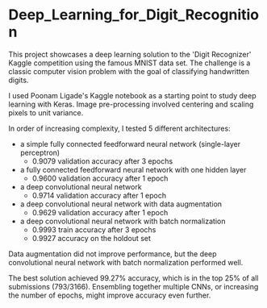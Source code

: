 # Deep_Learning_for_Digit_Recognition

This project showcases a deep learning solution to the 'Digit Recognizer' Kaggle competition using the famous MNIST data set. The challenge is a classic computer vision problem with the goal of classifying handwritten digits.

I used Poonam Ligade's Kaggle notebook as a starting point to study deep learning with Keras. Image pre-processing involved centering and scaling pixels to unit variance.

In order of increasing complexity, I tested 5 different architectures:
- a simple fully connected feedforward neural network (single-layer perceptron)
  - 0.9079 validation accuracy after 3 epochs
- a fully connected feedforward neural network with one hidden layer
  - 0.9600 validation accuracy after 1 epoch
- a deep convolutional neural network
  - 0.9714 validation accuracy after 1 epoch
- a deep convolutional neural network with data augmentation
  - 0.9629 validation accuracy after 1 epoch
- a deep convolutional neural network with batch normalization
  - 0.9993 train accuracy after 3 epochs
  - 0.9927 accuracy on the holdout set

Data augmentation did not improve performance, but the deep convolutional neural network with batch normalization performed well.

The best solution achieved 99.27% accuracy, which is in the top 25% of all submissions (793/3166). Ensembling together multiple CNNs, or increasing the number of epochs, might improve accuracy even further. 
